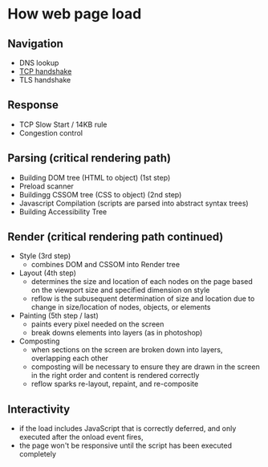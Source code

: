 # How web page load

## Navigation

- DNS lookup
- [TCP handshake](./tcp-handshake.md)
- TLS handshake

## Response

- TCP Slow Start / 14KB rule
- Congestion control

## Parsing (critical rendering path)

- Building DOM tree (HTML to object) (1st step)
- Preload scanner
- Buildingg CSSOM tree (CSS to object) (2nd step)
- Javascript Compilation (scripts are parsed into abstract syntax trees)
- Building Accessibility Tree

## Render (critical rendering path continued)

- Style (3rd step)
  - combines DOM and CSSOM into Render tree
- Layout (4th step)
  - determines the size and location of each nodes on the page based on the viewport size and specified dimension on style
  - reflow is the subusequent determination of size and location due to change in size/location of nodes, objects, or elements
- Painting (5th step / last)
  - paints every pixel needed on the screen
  - break downs elements into layers (as in photoshop)
- Composting
  - when sections on the screen are broken down into layers, overlapping each other
  - composting will be necessary to ensure they are drawn in the screen in the right order and content is rendered correctly
  - reflow sparks re-layout, repaint, and re-composite

## Interactivity

- if the load includes JavaScript that is correctly deferred, and only executed after the onload event fires,
- the page won't be responsive until the script has been executed completely
